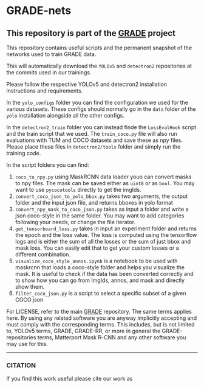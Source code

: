 # GRADE-nets

## This repository is part of the [GRADE](https://eliabntt.github.io/GRADE-RR/home) project

This repository contains useful scripts and the permanent snapshot of the networks used to train GRADE data.

This will automatically download the `YOLOv5` and `detectron2` repositories at the commits used in our trainings.

Please follow the respective YOLOv5 and detectron2 installation instructions and requirements.

In the `yolo_configs` folder you can find the configuration we used for the various datasets. These configs should normally go in the `data` folder of the `yolo` installation alongside all the other configs.

In the `detectron2_train` folder you can instead finde the `LossEvalHook` script and the train script that we used. The `train_coco.py` file will also run evaluations with TUM and COCO datasets and save these as npy files. Please place these files in `detectron2/tools` folder and simply run the training code.

In the script folders you can find:
1. `coco_to_npy.py` using MaskRCNN data loader youo can convert masks to npy files. The mask  can be saved either as `uint8` or as `bool`. You may want to use `pycocotools` directly to get the imgIds.
2. `convert_coco_json_to_yolo_bbox.py` takes two arguments, the output folder and the input json file, and returns bboxes in yolo format
3. `convert_npy_mask_to_coco_json.py` takes as input a folder and write a json coco-style in the same folder. You may want to add categories following your needs, or change the file iterator.
4. `get_tensorboard_loss.py` takes in input an experiment folder and returns the epoch and the loss value. The loss is computed using the tensorflow logs and is either the sum of all the losses or the sum of just bbox and mask loss. You can easily edit that to get your custom losses or a different combination. 
5. `visualize_coco_style_annos.ipynb` is a notebook to be used with maskrcnn that loads a coco-style folder and helps you visualize the mask. It is useful to check if the data has been converted correctly and to show how you can go from ImgIds, annos, and mask and directly show them.
6. `filter_coco_json.py` is a script to select a specific subset of a given COCO json

For LICENSE, refer to the main [GRADE](https://github.com/eliabntt/GRADE-RR) repository. The same terms applies here. By using any related software you are anyway implicitly accepting and must comply with the corresponding terms. This includes, but is not limited to, YOLOv5 terms, GRADE, GRADE-RR, or more in general the GRADE-repositories terms, Matterport Mask R-CNN and any other software you may use for this.

__________
### CITATION
If you find this work useful please cite our work as

```

```